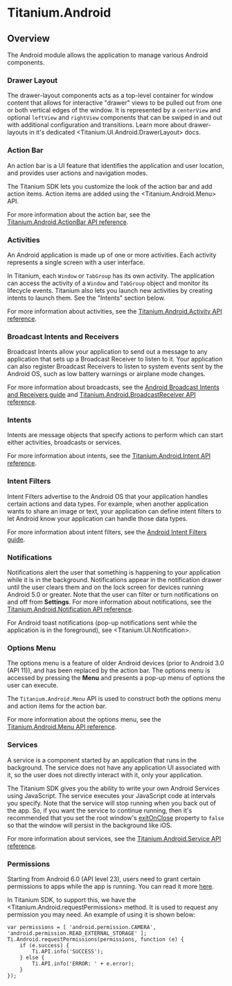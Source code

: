 # Titanium.Android

<ProxySummary/>

## Overview

The Android module allows the application to manage various Android components.

### Drawer Layout

The drawer-layout components acts as a top-level container for window content that allows
for interactive "drawer" views to be pulled out from one or both vertical edges of the window.
It is represented by a `centerView` and optional `leftView` and `rightView` components that 
can be swiped in and out with additional configuration and transitions. Learn more about 
drawer-layouts in it's dedicated <Titanium.UI.Android.DrawerLayout> docs.

### Action Bar

An action bar is a UI feature that identifies the application and user location, and
provides user actions and navigation modes.

The Titanium SDK lets you customize the look of the action bar and add action items.
Action items are added using the <Titanium.Android.Menu> API.

For more information about the action bar, see the
[Titanium.Android.ActionBar API reference](Titanium.Android.ActionBar).

### Activities

An Android application is made up of one or more activities. Each activity represents a single screen
with a user interface.

In Titanium, each `Window` or `TabGroup` has its own activity. The application
can access the activity of a `Window` and `TabGroup` object and monitor its lifecycle events.
Titanium also lets you launch new activities by creating intents to launch them.
See the "Intents" section below.

For more information about activities, see the
[Titanium.Android.Activity API reference](Titanium.Android.Activity).

### Broadcast Intents and Receivers

Broadcast Intents allow your application to send out a message to any application that sets up
a Broadcast Receiver to listen to it. Your application can also register Broadcast Receivers
to listen to system events sent by the Android OS, such as low battery warnings or airplane
mode changes.

For more information about broadcasts, see the
[Android Broadcast Intents and Receivers guide](https://docs.appcelerator.com/platform/latest/#!/guide/Android_Broadcast_Intents_and_Receivers)
and [Titanium.Android.BroadcastReceiver API reference](Titanium.Android.BroadcastReceiver).

### Intents

Intents are message objects that specify actions to perform which can start either activities,
broadcasts or services.

For more information about intents, see the
[Titanium.Android.Intent API reference](Titanium.Android.Intent).

### Intent Filters

Intent Filters advertise to the Android OS that your application handles certain actions and
data types. For example, when another application wants to share an image or text, your application
can define intent filters to let Android know your application can handle those data types.

For more information about intent filters, see the
[Android Intent Filters guide](https://docs.appcelerator.com/platform/latest/#!/guide/Android_Intent_Filters).

### Notifications

Notifications alert the user that something is happening to your application while it is
in the background. Notifications appear in the notification drawer until the user
clears them and on the lock screen for devices running Android 5.0 or greater.
Note that the user can filter or turn notifications on and off from **Settings**.
For more information about notifications, see the
[Titanium.Android.Notification API reference](Titanium.Android.Notification).

For Android toast notifications (pop-up notifications sent while the application is in the
foreground), see <Titanium.UI.Notification>.

### Options Menu

The options menu is a feature of older Android devices (prior to Android 3.0 (API 11)), and has been
replaced by the action bar. The options menu is accessed by pressing the **Menu** and presents
a pop-up menu of options the user can execute.

The `Titanium.Android.Menu` API is used to construct both the options menu and action items for
the action bar.

For more information about the options menu, see the
[Titanium.Android.Menu API reference](Titanium.Android.Menu).

### Services

A service is a component started by an application that runs in the background. The service
does not have any application UI associated with it, so the user does not directly interact
with it, only your application.

The Titanium SDK gives you the ability to write your own Android Services using JavaScript.
The service executes your JavaScript code at intervals you specify. Note that the service
will stop running when you back out of the app. So, if you want the service to continue running,
then it's recommended that you set the root window's [exitOnClose](Titanium.UI.Window.exitOnClose)
property to `false` so that the window will persist in the background like iOS.

For more information about services, see the
[Titanium.Android.Service API reference](Titanium.Android.Service).

### Permissions

Starting from Android 6.0 (API level 23), users need to grant certain permissions to apps while the
app is running. You can read it more [here](https://developer.android.com/training/permissions/requesting.html).

In Titanium SDK, to support this, we have the <Titanium.Android.requestPermissions> method. It is used to 
request any permission you may need. An example of using it is shown below:

    var permissions = [ 'android.permission.CAMERA', 'android.permission.READ_EXTERNAL_STORAGE' ];
    Ti.Android.requestPermissions(permissions, function (e) {
        if (e.success) {
            Ti.API.info('SUCCESS');
        } else {
            Ti.API.info('ERROR: ' + e.error);
        }
    });

<ApiDocs/>
